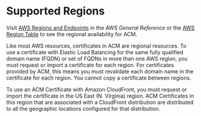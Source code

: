 # Supported Regions<a name="acm-regions"></a>

Visit [AWS Regions and Endpoints](http://docs.aws.amazon.com/general/latest/gr/rande.html#acm_region) in the *AWS General Reference* or the [AWS Region Table](https://aws.amazon.com/about-aws/global-infrastructure/regional-product-services/) to see the regional availability for ACM\. 

Like most AWS resources, certificates in ACM are regional resources\. To use a certificate with Elastic Load Balancing for the same fully qualified domain name \(FQDN\) or set of FQDNs in more than one AWS region, you must request or import a certificate for each region\. For certificates provided by ACM, this means you must revalidate each domain name in the certificate for each region\. You cannot copy a certificate between regions\. 

To use an ACM Certificate with Amazon CloudFront, you must request or import the certificate in the US East \(N\. Virginia\) region\. ACM Certificates in this region that are associated with a CloudFront distribution are distributed to all the geographic locations configured for that distribution\. 
